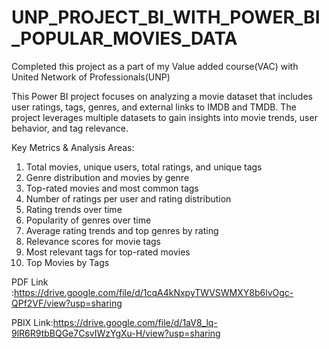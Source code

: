 # UNP_PROJECT_BI_WITH_POWER_BI_POPULAR_MOVIES_DATA

Completed this project as a part of my Value added course(VAC) with United Network of Professionals(UNP)

This Power BI project focuses on analyzing a movie dataset that includes user ratings, tags, genres, and external links to IMDB and TMDB. The project leverages multiple datasets to gain insights into movie trends, user behavior, and tag relevance.

Key Metrics & Analysis Areas:
1) Total movies, unique users, total ratings, and unique tags
2) Genre distribution and movies by genre
3) Top-rated movies and most common tags
4) Number of ratings per user and rating distribution
5) Rating trends over time
6) Popularity of genres over time
7) Average rating trends and top genres by rating
8) Relevance scores for movie tags
9) Most relevant tags for top-rated movies
10) Top Movies by Tags

PDF Link :https://drive.google.com/file/d/1cqA4kNxpyTWVSWMXY8b6lvOgc-QPf2VF/view?usp=sharing

PBIX Link:https://drive.google.com/file/d/1aV8_lq-9lR6R9tbBQGe7CsvIWzYgXu-H/view?usp=sharing
